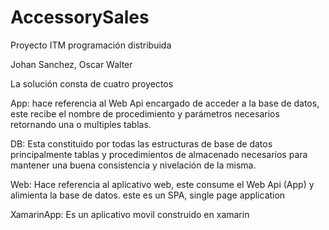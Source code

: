 # AccessorySales

Proyecto ITM programación distribuida

Johan Sanchez,
Oscar Walter

La solución consta de cuatro proyectos

App: hace referencia al Web Api encargado de acceder a la base de datos, este recibe el nombre de procedimiento y parámetros necesarios retornando una o multiples tablas.

DB: Esta constituido por todas las estructuras de base de datos principalmente tablas y procedimientos de almacenado necesarios para mantener una buena consistencia y nivelación de la misma.

Web: Hace referencia al aplicativo web, este consume el Web Api (App) y alimienta la base de datos. este es un SPA, single page application

XamarinApp: Es un aplicativo movil construido en xamarin

